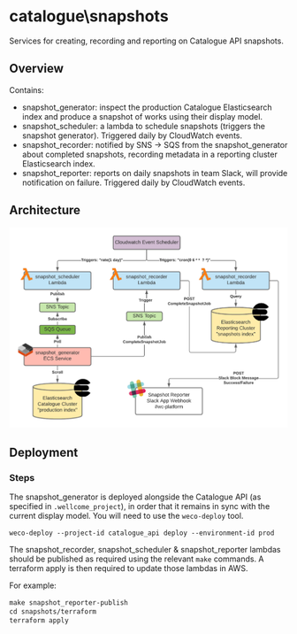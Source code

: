 # catalogue\snapshots

Services for creating, recording and reporting on Catalogue API snapshots.

## Overview

Contains:

- snapshot_generator: inspect the production Catalogue Elasticsearch index and produce a snapshot of works using their display model.
- snapshot_scheduler: a lambda to schedule snapshots (triggers the snapshot generator). Triggered daily by CloudWatch events.
- snapshot_recorder: notified by SNS -> SQS from the snapshot_generator about completed snapshots, recording metadata in a reporting cluster Elasticsearch index.
- snapshot_reporter: reports on daily snapshots in team Slack, will provide notification on failure. Triggered daily by CloudWatch events.

## Architecture

![Architecture diagram for catalogue snapshots](architecture.png)

## Deployment

### Steps

The snapshot_generator is deployed alongside the Catalogue API (as specified in `.wellcome_project`), in order that it remains in sync with the current display model. You will need to use the `weco-deploy` tool.

```
weco-deploy --project-id catalogue_api deploy --environment-id prod
```

The snapshot_recorder, snapshot_scheduler & snapshot_reporter lambdas should be published as required using the relevant `make` commands. A terraform apply is then required to update those lambdas in AWS.

For example:

```
make snapshot_reporter-publish
cd snapshots/terraform
terraform apply
```
